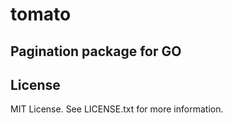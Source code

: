 # tomato

## Pagination package for GO

## License

MIT License. See LICENSE.txt for more information.
